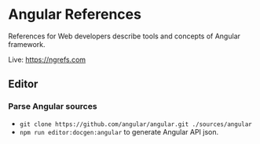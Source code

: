 # Angular References

References for Web developers describe tools and concepts of Angular framework.

Live: https://ngrefs.com

## Editor

### Parse Angular sources

* `git clone https://github.com/angular/angular.git ./sources/angular`
* `npm run editor:docgen:angular` to generate Angular API json.
